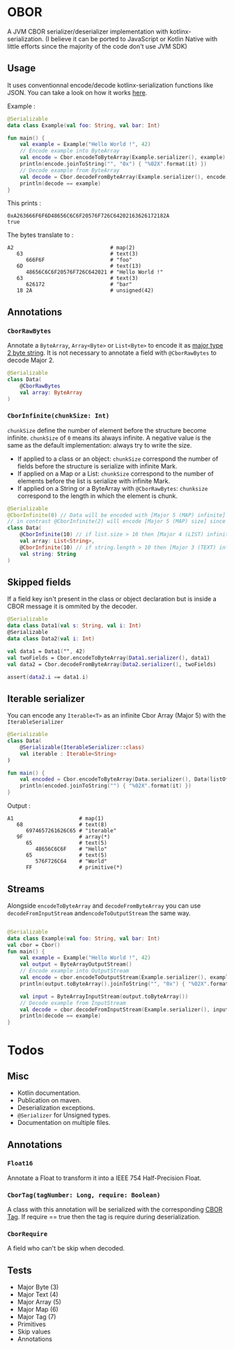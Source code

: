 # OBOR

A JVM CBOR serializer/deserializer implementation with kotlinx-serialization.
(I believe it can be ported to JavaScript or Kotlin Native with little efforts since the majority of the code don't use JVM SDK)

## Usage

It uses conventionnal encode/decode kotlinx-serialization functions like JSON.
You can take a look on how it works [here](https://github.com/Kotlin/kotlinx.serialization#introduction-and-references).

Example :
```kotlin
@Serializable
data class Example(val foo: String, val bar: Int)

fun main() {
    val example = Example("Hello World !", 42)
    // Encode example into ByteArray
    val encode = Cbor.encodeToByteArray(Example.serializer(), example)
    println(encode.joinToString("", "0x") { "%02X".format(it) })
    // Decode example from ByteArray
    val decode = Cbor.decodeFromByteArray(Example.serializer(), encode)
    println(decode == example)
}
```

This prints :
```
0xA263666F6F6D48656C6C6F20576F726C64202163626172182A
true
```

The bytes translate to : 
```
A2                               # map(2)
   63                            # text(3)
      666F6F                     # "foo"
   6D                            # text(13)
      48656C6C6F20576F726C642021 # "Hello World !"
   63                            # text(3)
      626172                     # "bar"
   18 2A                         # unsigned(42)
```

## Annotations

### `CborRawBytes`

Annotate a `ByteArray`, `Array<Byte>` or `List<Byte>` to encode it as [major type 2 byte string](https://tools.ietf.org/html/rfc7049#section-2.1).
It is not necessary to annotate a field with `@CborRawBytes` to decode Major 2. 

```kotlin
@Serializable
class Data(
    @CborRawBytes
    val array: ByteArray
)
```

### `CborInfinite(chunkSize: Int)`

`chunkSize` define the number of element before the structure become infinite. 
`chunkSize` of `0` means its always infinite. A negative value is the same as the default implementation: always try to write the size.  
* If applied to a class or an object: `chunkSize` correspond the number of fields before the structure is serialize with infinite Mark.
* If applied on a Map or a List: `chunkSize` correspond to the number of elements before the list is serialize with infinite Mark. 
* If applied on a String or a ByteArray with `@CborRawBytes`: `chunksize` correspond to the length in which the element is chunk.

```kotlin
@Serializable
@CborInfinite(0) // Data will be encoded with [Major 5 (MAP) infinite]
// in contrast @CborInfinite(2) will encode [Major 5 (MAP) size] since there are only 2 elements 
class Data(
    @CborInfinite(10) // if list.size > 10 then [Major 4 (LIST) infinite] else [Major 4 (LIST) size] 
    val array: List<String>,
    @CborInfinite(10) // if string.length > 10 then [Major 3 (TEXT) infinite] else [Major 3 (TEXT) size]
    val string: String
)
```

## Skipped fields

If a field key isn't present in the class or object declaration but is inside a CBOR message it is ommited by the decoder.

```kotlin
@Serializable
data class Data1(val s: String, val i: Int)
@Serializable
data class Data2(val i: Int)

val data1 = Data1("", 42)
val twoFields = Cbor.encodeToByteArray(Data1.serializer(), data1)
val data2 = Cbor.decodeFromByteArray(Data2.serializer(), twoFields)

assert(data2.i == data1.i)
``` 

## Iterable serializer

You can encode any `Iterable<T>` as an infinite Cbor Array (Major 5) with the `IterableSerializer`

```kotlin
@Serializable
class Data(
    @Serializable(IterableSerializer::class)
    val iterable : Iterable<String>
)

fun main() {
    val encoded = Cbor.encodeToByteArray(Data.serializer(), Data(listOf("Hello", "World")))
    println(encoded.joinToString("") { "%02X".format(it) })
}
```

Output : 
```
A1                     # map(1)
   68                  # text(8)
      6974657261626C65 # "iterable"
   9F                  # array(*)
      65               # text(5)
         48656C6C6F    # "Hello"
      65               # text(5)
         576F726C64    # "World"
      FF               # primitive(*)
``` 

## Streams

Alongside `encodeToByteArray` and `decodeFromByteArray` you can use `decodeFromInputStream` and`encodeToOutputStream` the same way.
 
```kotlin

@Serializable
data class Example(val foo: String, val bar: Int)
val cbor = Cbor()
fun main() {
    val example = Example("Hello World !", 42)
    val output = ByteArrayOutputStream()
    // Encode example into OutputStream
    val encode = cbor.encodeToOutputStream(Example.serializer(), example, output)
    println(output.toByteArray().joinToString("", "0x") { "%02X".format(it) })

    val input = ByteArrayInputStream(output.toByteArray())
    // Decode example from InputStream
    val decode = cbor.decodeFromInputStream(Example.serializer(), input)
    println(decode == example)
}
```

# Todos

## Misc

- Kotlin documentation.
- Publication on maven.
- Deserialization exceptions.
- `@Serializer` for Unsigned types.
- Documentation on multiple files.

## Annotations

### `Float16`

Annotate a Float to transform it into a IEEE 754 Half-Precision Float. 

### `CborTag(tagNumber: Long, require: Boolean)`
 
A class with this annotation will be serialized with the corresponding [CBOR Tag](https://tools.ietf.org/html/rfc7049#section-2.4).
If require == true then the tag is require during deserialization.

### `CborRequire`

A field who can't be skip when decoded.

## Tests

- Major Byte (3)
- Major Text (4)
- Major Array (5)
- Major Map (6)
- Major Tag (7)
- Primitives
- Skip values
- Annotations